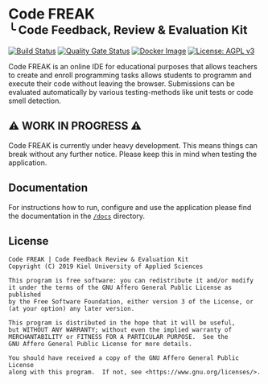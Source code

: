 Code FREAK<br><small>╰ Code Feedback, Review & Evaluation Kit</small>
======

[![Build Status](https://travis-ci.com/codefreak/codefreak.svg?branch=master)](https://travis-ci.com/codefreak/codefreak)
[![Quality Gate Status](https://sonarcloud.io/api/project_badges/measure?project=code-freak_code-freak&metric=alert_status)](https://sonarcloud.io/dashboard?id=code-freak_code-freak)
[![Docker Image](https://images.microbadger.com/badges/version/cfreak/code-freak.svg)](https://microbadger.com/images/cfreak/code-freak)
[![License: AGPL v3](https://img.shields.io/badge/License-AGPL%20v3-informational.svg)](https://www.gnu.org/licenses/agpl-3.0)

Code FREAK is an online IDE for educational purposes that allows teachers to create and enroll programming tasks
allows students to programm and execute their code without leaving the browser. Submissions can be evaluated
automatically by various testing-methods like unit tests or code smell detection.

## ⚠️ WORK IN PROGRESS ⚠️
Code FREAK is currently under heavy development. This means things can break without any further notice.
Please keep this in mind when testing the application.

## Documentation
For instructions how to run, configure and use the application please find the documentation in the
[`/docs`](code-freak/docs/modules/ROOT/index.adoc) directory.

## License
    Code FREAK | Code Feedback Review & Evaluation Kit
    Copyright (C) 2019 Kiel University of Applied Sciences

    This program is free software: you can redistribute it and/or modify
    it under the terms of the GNU Affero General Public License as published
    by the Free Software Foundation, either version 3 of the License, or
    (at your option) any later version.

    This program is distributed in the hope that it will be useful,
    but WITHOUT ANY WARRANTY; without even the implied warranty of
    MERCHANTABILITY or FITNESS FOR A PARTICULAR PURPOSE.  See the
    GNU Affero General Public License for more details.

    You should have received a copy of the GNU Affero General Public License
    along with this program.  If not, see <https://www.gnu.org/licenses/>.

